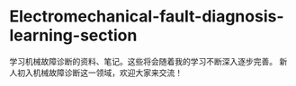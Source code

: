 # Electromechanical-fault-diagnosis-learning-section
学习机械故障诊断的资料、笔记。这些将会随着我的学习不断深入逐步完善。
新人初入机械故障诊断这一领域，欢迎大家来交流！
